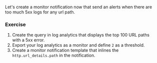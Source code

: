 Let's create a monitor notification now that send an alerts when there are too much 5xx logs for any url path.

### Exercise

1. Create the query in log analytics that displays the top 100 URL paths with a 5xx error.
2. Export your log analytics as a monitor and define `2` as a threshold.
3. Create a monitor notification template that inlines the `http.url_details.path` in the notification.